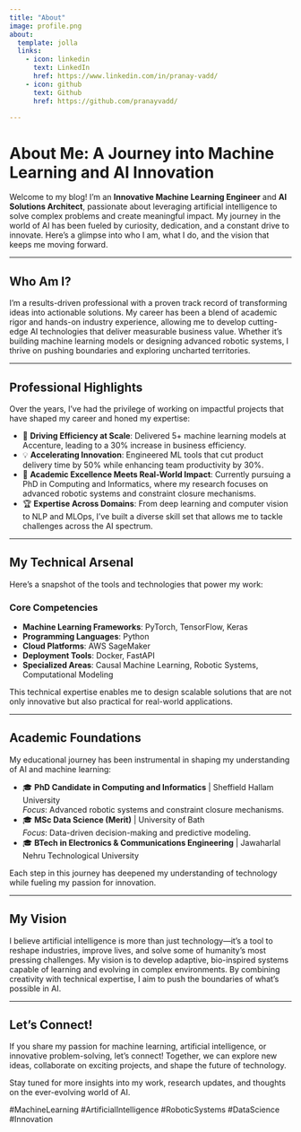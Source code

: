 ```yaml
---
title: "About"
image: profile.png
about:
  template: jolla
  links:
    - icon: linkedin
      text: LinkedIn
      href: https://www.linkedin.com/in/pranay-vadd/
    - icon: github
      text: Github
      href: https://github.com/pranayvadd/

---
```


# About Me: A Journey into Machine Learning and AI Innovation  

Welcome to my blog! I’m an **Innovative Machine Learning Engineer** and **AI Solutions Architect**, passionate about leveraging artificial intelligence to solve complex problems and create meaningful impact. My journey in the world of AI has been fueled by curiosity, dedication, and a constant drive to innovate. Here’s a glimpse into who I am, what I do, and the vision that keeps me moving forward.

---

## Who Am I?  

I’m a results-driven professional with a proven track record of transforming ideas into actionable solutions. My career has been a blend of academic rigor and hands-on industry experience, allowing me to develop cutting-edge AI technologies that deliver measurable business value. Whether it’s building machine learning models or designing advanced robotic systems, I thrive on pushing boundaries and exploring uncharted territories.

---

## Professional Highlights  

Over the years, I’ve had the privilege of working on impactful projects that have shaped my career and honed my expertise:  

- 🚀 **Driving Efficiency at Scale**: Delivered 5+ machine learning models at Accenture, leading to a 30% increase in business efficiency.  
- 💡 **Accelerating Innovation**: Engineered ML tools that cut product delivery time by 50% while enhancing team productivity by 30%.  
- 🔬 **Academic Excellence Meets Real-World Impact**: Currently pursuing a PhD in Computing and Informatics, where my research focuses on advanced robotic systems and constraint closure mechanisms.  
- 🏆 **Expertise Across Domains**: From deep learning and computer vision to NLP and MLOps, I’ve built a diverse skill set that allows me to tackle challenges across the AI spectrum.  

---

## My Technical Arsenal  

Here’s a snapshot of the tools and technologies that power my work:  

### **Core Competencies**  
- **Machine Learning Frameworks**: PyTorch, TensorFlow, Keras  
- **Programming Languages**: Python  
- **Cloud Platforms**: AWS SageMaker  
- **Deployment Tools**: Docker, FastAPI  
- **Specialized Areas**: Causal Machine Learning, Robotic Systems, Computational Modeling  

This technical expertise enables me to design scalable solutions that are not only innovative but also practical for real-world applications.

---

## Academic Foundations  

My educational journey has been instrumental in shaping my understanding of AI and machine learning:  

- 🎓 **PhD Candidate in Computing and Informatics** | Sheffield Hallam University  
  *Focus*: Advanced robotic systems and constraint closure mechanisms.  
- 🎓 **MSc Data Science (Merit)** | University of Bath  
  *Focus*: Data-driven decision-making and predictive modeling.  
- 🎓 **BTech in Electronics & Communications Engineering** | Jawaharlal Nehru Technological University  

Each step in this journey has deepened my understanding of technology while fueling my passion for innovation.

---

## My Vision  

I believe artificial intelligence is more than just technology—it’s a tool to reshape industries, improve lives, and solve some of humanity’s most pressing challenges. My vision is to develop adaptive, bio-inspired systems capable of learning and evolving in complex environments. By combining creativity with technical expertise, I aim to push the boundaries of what’s possible in AI.

---

## Let’s Connect!  

If you share my passion for machine learning, artificial intelligence, or innovative problem-solving, let’s connect! Together, we can explore new ideas, collaborate on exciting projects, and shape the future of technology.

Stay tuned for more insights into my work, research updates, and thoughts on the ever-evolving world of AI.  

#MachineLearning #ArtificialIntelligence #RoboticSystems #DataScience #Innovation 
